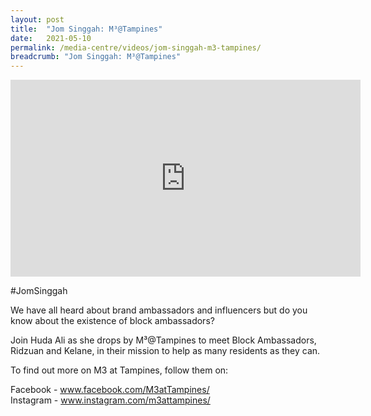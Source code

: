 ```yaml
---
layout: post
title:  "Jom Singgah: M³@Tampines"
date:   2021-05-10
permalink: /media-centre/videos/jom-singgah-m3-tampines/
breadcrumb: "Jom Singgah: M³@Tampines"
---
```


<div class="bp-youtube">
<iframe width="560" height="315" src="https://www.youtube.com/embed/PwK6ctOReCw" title="YouTube video player" frameborder="0" allow="accelerometer; autoplay; clipboard-write; encrypted-media; gyroscope; picture-in-picture" allowfullscreen></iframe>
</div>

#JomSinggah

We have all heard about brand ambassadors and influencers but do you know about the existence of block ambassadors?

Join Huda Ali as she drops by M³@Tampines to meet Block Ambassadors, Ridzuan and Kelane, in their mission to help as many residents as they can.

To find out more on M3 at Tampines, follow them on:

Facebook - www.facebook.com/M3atTampines/ <br>
Instagram - www.instagram.com/m3attampines/

